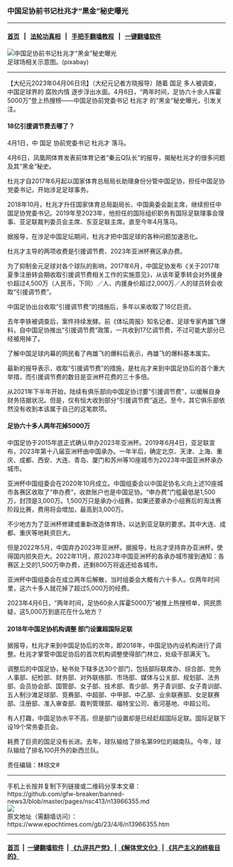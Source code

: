 ### 中国足协前书记杜兆才“黑金”秘史曝光
------------------------

#### [首页](https://github.com/gfw-breaker/banned-news3/blob/master/README.md) &nbsp;&nbsp;|&nbsp;&nbsp; [法轮功真相](https://github.com/begood0513/basic/blob/master/README.md)  &nbsp;&nbsp;|&nbsp;&nbsp; [手把手翻墙教程](https://github.com/gfw-breaker/guides/wiki)  &nbsp;&nbsp;|&nbsp;&nbsp; [一键翻墙软件](https://github.com/gfw-breaker/nogfw/blob/master/README.md)  



<div><img alt="中国足协前书记杜兆才“黑金”秘史曝光" class="attachment-djy_600_400 size-djy_600_400 wp-post-image" src="https://i.epochtimes.com/assets/uploads/2017/10/id13743199-grass-3350491-600x400.jpg"/>
<div class="caption">
 足球场相关示意图。(pixabay)
</div></div><hr/>


<div><p>
 【大纪元2023年04月06日讯】（大纪元记者方晓报导）随着
 <ok href="https://www.epochtimes.com/gb/tag/%E5%9B%BD%E8%B6%B3.html">
  国足
 </ok>
 多人被调查，中国足球界的
 <ok href="https://www.epochtimes.com/gb/tag/%E8%85%90%E8%B4%A5%E5%86%85%E6%83%85.html">
  腐败内情
 </ok>
 逐步浮出水面。4月6日，“两年时间，足协六十余人挥霍5000万”登上热搜榜——中国足协前党委书记
 <ok href="https://www.epochtimes.com/gb/tag/%E6%9D%9C%E5%85%86%E6%89%8D.html">
  杜兆才
 </ok>
 的“黑金”秘史曝光，引发关注。
</p>
<h4>
 18亿引援调节费去哪了？
</h4>
<p>
 4月1日，中
 <ok href="https://www.epochtimes.com/gb/tag/%E5%9B%BD%E8%B6%B3.html">
  国足
 </ok>
 协前党委书记
 <ok href="https://www.epochtimes.com/gb/tag/%E6%9D%9C%E5%85%86%E6%89%8D.html">
  杜兆才
 </ok>
 落马。
</p>
<p>
 4月6日，凤凰网体育发表前体育记者“秦云Q队长”的报导，揭秘杜兆才的很多问题及其“黑金”秘史。
</p>
<p>
 杜兆才自2017年6月起以国家体育总局局长助理身份分管中国足协，担任中国足协党委书记，开始涉足足球事务。
</p>
<p>
 2018年10月，杜兆才升任国家体育总局副局长、中国奥委会副主席，继续担任中国足协党委书记。2019年至2023年，他担任的国际组织职务有国际足联理事会理事、亚足联裁判委员会主席、东亚足联主席。直至今年4月落马。
</p>
<p>
 据报导，在涉足中国足坛期间，杜兆才把中国足球的各种问题加速恶化。
</p>
<p>
 杜兆才主导的两项收费是引援调节费、2023年亚洲杯赛区承办费。
</p>
<p>
 为了抑制金元足球对各个球队的影响，2017年6月，中国足协发布《关于2017年夏季注册转会期收取引援调节费相关工作的实施意见》，从该年夏季转会对外援身价超过4,500万（人民币，下同）／人、内援身价超过2,000万／人的球员转会收取“引援调节费”。
</p>
<p>
 中国足协出台收取“引援调节费”的措施后，多年以来收取了18亿巨资。
</p>
<p>
 去年李铁被调查后，案件持续发酵。前《体坛周报》知名记者、足球专家冉雄飞爆料，自中国足协推出“引援调节费”政策，一共收到17亿调节费，不过可能大部分已经被用掉了。
</p>
<p>
 了解中国足球内幕的网民看了冉雄飞的爆料后表示，冉雄飞的爆料基本属实。
</p>
<p>
 最新的报导表示，收取“引援调节费”的措施，是杜兆才来到中国足协后的首个重大举措，而引援调节费的数目是亚洲杯花费的三十多倍。
</p>
<p>
 从2021年下半年开始，陆续有俱乐部向中国足协讨要“引援调节费”，以缓解自身财务拮据状况。但是，仅有恒大收到部分“引援调节费”返还。至今，其它俱乐部依然没有收到本该属于自己的这笔款项。
</p>
<h4>
 足协六十多人两年花掉5000万
</h4>
<p>
 中国足协于2015年底正式确认申办2023年亚洲杯。2019年6月4日，亚足联宣布，2023年第十八届亚洲杯由中国承办。一年半后，确定北京、天津、上海、重庆、成都、西安、大连、青岛、厦门和苏州等10座城市为2023年中国亚洲杯承办城市。
</p>
<p>
 亚洲杯中国组委会在2020年10月成立。中国组委会以中国足协名义向上述10座城市各赛区收取了“申办费”，收款账户也是中国足协。“申办费”门槛最低是1,500万，封顶是3,000万。1,500万只是承办小组赛，如果还要承办小组赛后的淘汰赛阶段比赛，费用将会增加，最高到3,000万。
</p>
<p>
 不少地方为了亚洲杯修建或重新改造体育场，以达到亚足联的要求。其中大连、成都、重庆等地耗资巨大。
</p>
<p>
 但是2022年5月，中国弃办2023年亚洲杯。据报导，杜兆才坚持弃办亚洲杯，使得国内损失巨大。2022年11月，原2023年中国亚洲杯的各承办城市接到通知：各赛区上交的1,500万申办费，还剩800万将返还给各城市。
</p>
<p>
 亚洲杯中国组委会在成立两年后解散，当时组委会大概有六十多人。仅两年时间里，这六十多人就花掉了超过5,000万的经费。
</p>
<p>
 2023年4月6日，“两年时间，足协60余人挥霍5000万”被推上热搜榜单，网民质疑，这5,000万到底花在什么地方？
</p>
<h4>
 2018年中国足协机构调整 部门设置超国际足联
</h4>
<p>
 据报导，杜兆才来到中国足协后的次年，即2018年，中国足协内设机构进行了调整。杜兆才掌管中国足协后的首次机构调整使得部门林立，处级干部满天飞。
</p>
<p>
 调整后的中国足协，秘书处下辖多达30个部门，包括部际联席办、综合部、党务人事部、纪检部、财务部、对外联络部、市场部、媒体与公关部、规划部、法务部、会员协会部、国管部、女子部、技术部、青少部、男子青训部、女子青训部、五人制沙滩足球部、竞赛部、中超部、中甲部、中乙部、业余联赛部、女足联赛部、注册部、准入审查部、裁判管理部、福特宝公司、香河基地、中超公司。
</p>
<p>
 有人打趣，中国足协水平不高，但是部门设置却是已经赶超国际足联。国际足联下设19个常务委员会。
</p>
<p>
 耗费了巨资的国足没有长进。去年，球队输给了排名第99位的越南队。今年，球队输给了排名100开外的新西兰队。
</p>
<p>
 责任编辑：林琮文#
</p>
</div>
<hr/>
手机上长按并复制下列链接或二维码分享本文章：<br/>
https://github.com/gfw-breaker/banned-news3/blob/master/pages/nsc413/n13966355.md <br/>
<a href='https://github.com/gfw-breaker/banned-news3/blob/master/pages/nsc413/n13966355.md'><img src='https://github.com/gfw-breaker/banned-news3/blob/master/pages/nsc413/n13966355.md.png'/></a> <br/>
原文地址（需翻墙访问）：https://www.epochtimes.com/gb/23/4/6/n13966355.htm


------------------------
#### [首页](https://github.com/gfw-breaker/banned-news3/blob/master/README.md) &nbsp;|&nbsp; [一键翻墙软件](https://github.com/gfw-breaker/nogfw/blob/master/README.md) &nbsp;| [《九评共产党》](https://github.com/gfw-breaker/9ping.md/blob/master/README.md#九评之一评共产党是什么) | [《解体党文化》](https://github.com/gfw-breaker/jtdwh.md/blob/master/README.md) | [《共产主义的终极目的》](https://github.com/gfw-breaker/gczydzjmd.md/blob/master/README.md)


<img src='http://gfw-breaker.win/banned-news3/pages/nsc413/n13966355.md' width='0px' height='0px'/>
